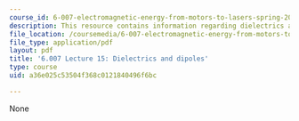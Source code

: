 ```yaml
---
course_id: 6-007-electromagnetic-energy-from-motors-to-lasers-spring-2011
description: This resource contains information regarding dielectrics and dipoles.
file_location: /coursemedia/6-007-electromagnetic-energy-from-motors-to-lasers-spring-2011/a36e025c53504f368c0121840496f6bc_MIT6_007S11_lec15.pdf
file_type: application/pdf
layout: pdf
title: '6.007 Lecture 15: Dielectrics and dipoles'
type: course
uid: a36e025c53504f368c0121840496f6bc

---
```

None